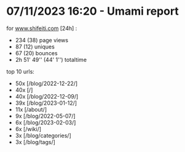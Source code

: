 # 07/11/2023 16:20 - Umami report
for www.shifeiti.com [24h] :

 - 234 (38) page views
 - 87 (12) uniques
 - 67 (20) bounces
 - 2h 51' 49'' (44' 1'') totaltime


top 10 urls:
 - 50x [/blog/2022-12-22/]
 - 40x [/]
 - 40x [/blog/2022-12-09/]
 - 39x [/blog/2023-01-12/]
 - 11x [/about/]
 - 9x [/blog/2022-05-07/]
 - 6x [/blog/2023-02-03/]
 - 6x [/wiki/]
 - 3x [/blog/categories/]
 - 3x [/blog/tags/]


